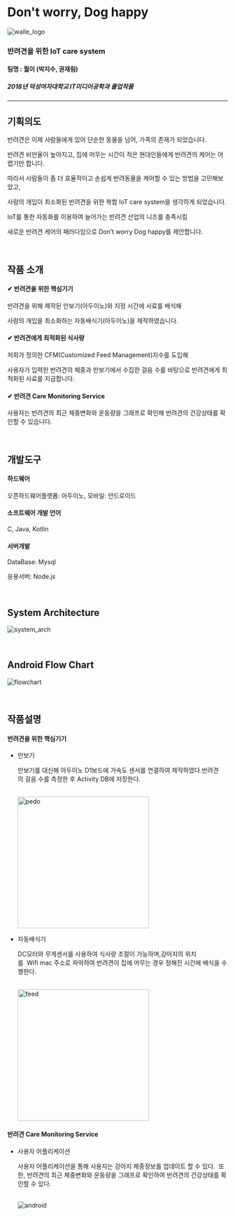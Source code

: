 # Don't worry, Dog happy

<img src="img/walle_logo.png" title="logo" alt="walle_logo"></img><br/>

### 반려견을 위한 IoT care system

#### 팀명 : 월이 (박지수, 권재림)

##### 2018년 덕성여자대학교 IT미디어공학과 졸업작품

---

## 기획의도

반려견은 이제 사람들에게 있어 단순한 동물을 넘어, 가족의 존재가 되었습니다.

반려견 비만율이 높아지고, 집에 머무는 시간이 적은 현대인들에게 반려견의 케어는 어렵기만 합니다.

따라서 사람들이 좀 더 효율적이고 손쉽게 반려동물을 케어할 수 있는 방법을 고민해보았고,

사람의 개입이 최소화된 반려견을 위한 복합 IoT care system을 생각하게 되었습니다.

IoT를 통한 자동화를 이용하여 늘어가는 반려견 산업의 니즈를 충족시킬

새로운 반려견 케어의 패러다임으로 Don’t worry Dog happy를 제안합니다.

<br>

## 작품 소개

#### ✔ 반려견을 위한 핵심기기

반려견을 위해 제작된 만보기(아두이노)와 지정 시간에 사료를 배식해

사람의 개입을 최소화하는 자동배식기(아두이노)을 제작하였습니다.

#### ✔ 반려견에게 최적화된 식사량 

저희가 정의한 CFM(Customized Feed Management)지수를 도입해

사용자가 입력한 반려견의 체중과 만보기에서 수집한 걸음 수를 바탕으로 반려견에게 최적화된 사료를 지급합니다.

#### ✔ 반려견 Care Monitoring Service

사용자는 반려견의 최근 체중변화와 운동량을 그래프로 확인해 반려견의 건강상태를 확인할 수 있습니다.

<br>

## 개발도구

#### 하드웨어

오픈하드웨어플랫폼: 아두이노, 모바일: 안드로이드

#### 소프트웨어 개발 언어

C, Java, Kotlin

#### 서버개발

DataBase: Mysql

응용서버: Node.js

<br>

## System Architecture

<img src="img/sys_arch.png" title="system_arch" alt="system_arch"></img><br/>

<br>

## Android Flow Chart

<img src="img/android_flow.jpg" title="flowchart" alt="flowchart"></img><br/>

<br>

## 작품설명

#### 반려견을 위한 핵심기기

- 만보기

  만보기를 대신해 아두이노 D1보드에 가속도 센서를 연결하여 제작하였다.반려견의 걸음 수를 측정한 후 Activity DB에 저장한다.

  <br>
  <img src="img/walle_pedo.jpg" width ="300px" title="peod" alt="pedo"></img><br/>

- 자동배식기

  DC모터와 무게센서를 사용하여 식사량 조절이 가능하며,강아지의 위치를  Wifi mac 주소로 파악하여 반려견이 집에 머무는 경우 정해진 시간에 배식을 수행한다.

  <br>
  <img src="img/walle_feedhelper.png" width ="300px" title="feed" alt="feed"></img><br/>

#### 반려견 Care Monitoring Service

- 사용자 어플리케이션

  사용자 어플리케이션을 통해 사용자는 강아지 체중정보를 업데이트 할 수 있다. 
  또한, 반려견의 최근 체중변화와 운동량을 그래프로 확인하여 반려견의 건강상태를 확인할 수 있다.

  <br>
  <img src="img/walle_android.png" title="android" alt="android"></img>
